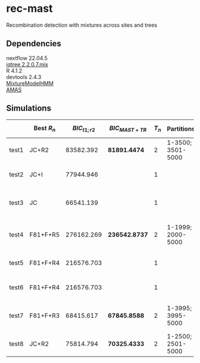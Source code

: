 # rec-mast
Recombination detection with mixtures across sites and trees

## Dependencies  
nextflow 22.04.5  
[iqtree 2.2.0.7.mix](https://github.com/iqtree/iqtree2/releases/tag/v2.2.0.7.mx)  
R 4.1.2  
devtools 2.4.3  
[MixtureModelHMM](https://github.com/fredjaya/MixtureModelHMM)  
[AMAS](https://github.com/marekborowiec/AMAS)  

## Simulations  

|       | Best $R_n$ | $BIC_{t1;r2}$ | $BIC_{MAST+TR}$ | $T_n$ | Partitions        | Simulation parameters                      | Outcome               |
| ----- | ---------- | ------------- | --------------- | ----- | ----------------- | ------------------------------------------ | --------------------- |
| test1 | JC+R2      | 83582.392     | **81891.4474**  | 2     | 1-3500; 3501-5000 | JC model, 3500 tree1, 1500 tree2           | PERFECT               |
| test2 | JC+I       | 77944.946     |                 | 1     |                   | JC model, 500 tree1, 4500 tree2            | **2T missed**         |
| test3 | JC         | 66541.139     |                 | 1     |                   | 37 taxa, GTR+I+G, 2000 tree1, 3000 tree2   | PERFECT               |
| test4 | F81+F+R5   | 276162.269    | **236542.8737** | 2     | 1-1999; 2000-5000 | 37 taxa, GTR+I+G, 2000 tree1, 3000 tree2   | Correct, but MF wrong |
| test5 | F81+F+R4   | 216576.703    |                 | 1     |                   | 37 taxa, GTR+I+G, 5000 tree1               | Correct, but MF wrong |
| test6 | F81+F+R4   | 216576.703    |                 | 1     |                   | 10 taxa, GTR+I+R12, 5000 tree1             | Correct, but MF wrong |
| test7 | F81+F+R3   | 68415.617     | **67845.8588**  | 2     | 1-3995; 3995-5000 | 10 taxa, GTR+I+R12, 4000 tree1, 1000 tree2 | **Off by 5 bases!**   |
| test8 | JC+R2      | 75814.794     | **70325.4333**  | 2     | 1-2500; 2501-5000 | 10 taxa, JC, 2500 tree1, 2500 tree2        | PERFECT               |


